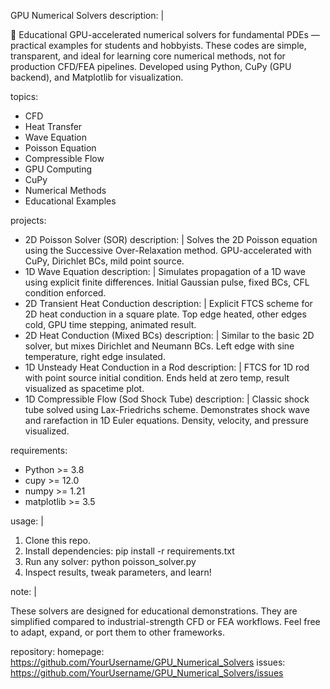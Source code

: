  GPU Numerical Solvers
description: |


  📌 Educational GPU-accelerated numerical solvers for fundamental PDEs — practical examples for students and hobbyists.
  These codes are simple, transparent, and ideal for learning core numerical methods, not for production CFD/FEA pipelines.
  Developed using Python, CuPy (GPU backend), and Matplotlib for visualization.

topics:
  - CFD
  - Heat Transfer
  - Wave Equation
  - Poisson Equation
  - Compressible Flow
  - GPU Computing
  - CuPy
  - Numerical Methods
  - Educational Examples

projects:
  -  2D Poisson Solver (SOR)
    description: |
      Solves the 2D Poisson equation using the Successive Over-Relaxation method.
      GPU-accelerated with CuPy, Dirichlet BCs, mild point source.
  -  1D Wave Equation
    description: |
      Simulates propagation of a 1D wave using explicit finite differences.
      Initial Gaussian pulse, fixed BCs, CFL condition enforced.
  -  2D Transient Heat Conduction
    description: |
      Explicit FTCS scheme for 2D heat conduction in a square plate.
      Top edge heated, other edges cold, GPU time stepping, animated result.
  - 2D Heat Conduction (Mixed BCs)
    description: |
      Similar to the basic 2D solver, but mixes Dirichlet and Neumann BCs.
      Left edge with sine temperature, right edge insulated.
  - 1D Unsteady Heat Conduction in a Rod
    description: |
      FTCS for 1D rod with point source initial condition.
      Ends held at zero temp, result visualized as spacetime plot.
  - 1D Compressible Flow (Sod Shock Tube)
    description: |
      Classic shock tube solved using Lax-Friedrichs scheme.
      Demonstrates shock wave and rarefaction in 1D Euler equations.
      Density, velocity, and pressure visualized.

requirements:
  - Python >= 3.8
  - cupy >= 12.0
  - numpy >= 1.21
  - matplotlib >= 3.5

usage: |


  1. Clone this repo.
  2. Install dependencies: pip install -r requirements.txt
  3. Run any solver: python poisson_solver.py
  4. Inspect results, tweak parameters, and learn!

note: |

  These solvers are designed for educational demonstrations.
  They are simplified compared to industrial-strength CFD or FEA workflows.
  Feel free to adapt, expand, or port them to other frameworks.

repository:
  homepage: https://github.com/YourUsername/GPU_Numerical_Solvers
  issues: https://github.com/YourUsername/GPU_Numerical_Solvers/issues
